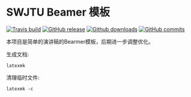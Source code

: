 # SWJTU Beamer 模板

[![Travis build](https://travis-ci.org/swjtutug/swjtubeamer.svg?branch=master)](https://travis-ci.org/swjtutug/swjtubeamer)
[![GitHub release](https://img.shields.io/github/release/swjtutug/swjtubearmer/all.svg)](https://github.com/swjtutug/swjtubearmer/releases/)
[![Github downloads](https://img.shields.io/github/downloads/swjtutug/swjtubeamer/total.svg)](https://github.com/swjtutug/swjtubeamer/releases)
[![GitHub commits](https://img.shields.io/github/commits-since/swjtutug/swjtubeamer/v1.0.svg)](https://github.com/swjtutug/swjtubeamer/commits/master)

本项目是简单的演讲稿的Bearmer模板，后期进一步调整优化。

生成文档:
```
latexmk
```

清理临时文件:
```
latexmk -c
```

